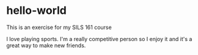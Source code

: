 # hello-world
This is an exercise for my SILS 161 course

I love playing sports. I'm a really competitive person so I enjoy it and it's a great way to make new friends.
